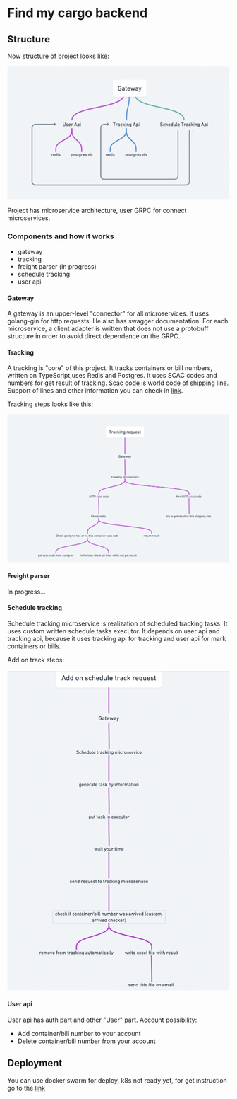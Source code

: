 # Find my cargo backend

## Structure

Now structure of project looks like:

![structure](structure.png)

Project has microservice architecture, user GRPC for connect microservices.

### Components and how it works

- gateway
- tracking
- freight parser (in progress)
- schedule tracking
- user api

#### Gateway

A gateway is an upper-level "connector" for all microservices. It uses golang-gin for http requests. He also has swagger
documentation. For each microservice, a client adapter is written that does not use a protobuff structure in order to
avoid direct dependence on the GRPC.

#### Tracking

A tracking is "core" of this project. It tracks containers or bill numbers, written on TypeScript,uses Redis and
Postgres. It uses SCAC codes and numbers for get result of tracking. Scac code is world code of shipping line. Support
of lines and other information you can check
in [link](https://github.com/frozosea/fmc/tree/master/container-tracking/README.md).

Tracking steps looks like this:

![image](TrackingRequest.png)

#### Freight parser

In progress...

#### Schedule tracking

Schedule tracking microservice is realization of scheduled tracking tasks. It uses custom written schedule tasks
executor. It depends on user api and tracking api, because it uses tracking api for tracking and user api for mark
containers or bills.

Add on track steps:

![image](AddOnTrack.png)

#### User api

User api has auth part and other "User" part. Account possibility:

- Add container/bill number to your account
- Delete container/bill number from your account

## Deployment

You can use docker swarm for deploy, k8s not ready yet, for get instruction go to
the [link](https://github.com/frozosea/fmc/tree/master/deployment/swarm/Readme.md)